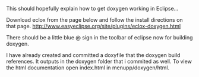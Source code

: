 This should hopefully explain how to get doxygen working in Eclipse...

Download eclox from the page below and follow the install directions on that page.
http://www.easyeclipse.org/site/plugins/eclox-doxygen.html

There should be a little blue @ sign in the toolbar of eclipse now for building doxygen.

I have already created and committed a doxyfile that the doxygen build references. It outputs in the doxygen folder that i commited as well. To view the html documentation open index.html in menupp/doxygen/html.